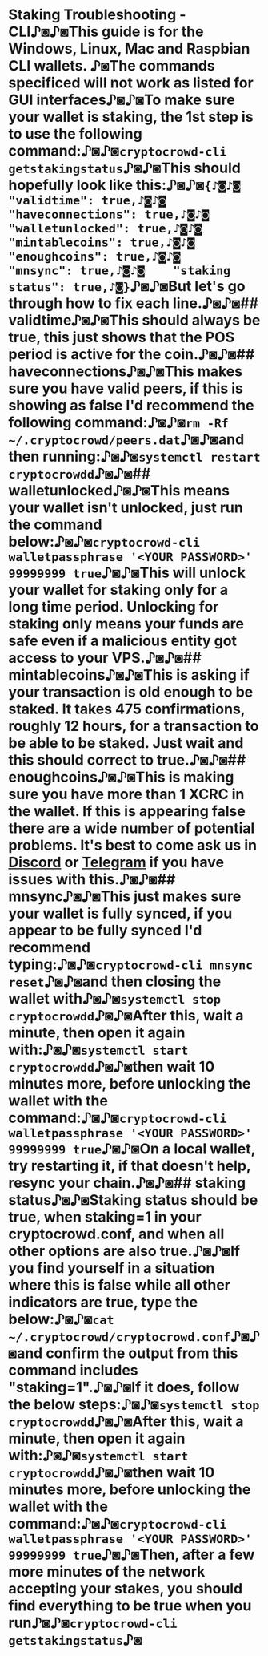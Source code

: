 # Staking Troubleshooting - CLI♪◙♪◙**This guide is for the Windows, Linux, Mac and Raspbian CLI wallets.**  ♪◙**The commands specificed will not work as listed for GUI interfaces**♪◙♪◙To make sure your wallet is staking, the 1st step is to use the following command:♪◙♪◙`cryptocrowd-cli getstakingstatus`♪◙♪◙This should hopefully look like this:♪◙♪◙`{♪◙♪◙    "validtime": true,♪◙♪◙    "haveconnections": true,♪◙♪◙    "walletunlocked": true,♪◙♪◙    "mintablecoins": true,♪◙♪◙    "enoughcoins": true,♪◙♪◙    "mnsync": true,♪◙♪◙    "staking status": true,♪◙}`♪◙♪◙But let's go through how to fix each line.♪◙♪◙## validtime♪◙♪◙This should always be true, this just shows that the POS period is active for the coin.♪◙♪◙## haveconnections♪◙♪◙This makes sure you have valid peers, if this is showing as false I'd recommend the following command:♪◙♪◙`rm -Rf ~/.cryptocrowd/peers.dat`♪◙♪◙and then running:♪◙♪◙`systemctl restart cryptocrowdd`♪◙♪◙## walletunlocked♪◙♪◙This means your wallet isn't unlocked, just run the command below:♪◙♪◙`cryptocrowd-cli walletpassphrase '<YOUR PASSWORD>' 99999999 true`♪◙♪◙This will unlock your wallet for staking only for a long time period. Unlocking for staking only means your funds are safe even if a malicious entity got access to your VPS.♪◙♪◙## mintablecoins♪◙♪◙This is asking if your transaction is old enough to be staked. It takes 475 confirmations, roughly 12 hours, for a transaction to be able to be staked. Just wait and this should correct to true.♪◙♪◙## enoughcoins♪◙♪◙This is making sure you have more than 1 XCRC in the wallet. If this is appearing false there are a wide number of potential problems. It's best to come ask us in [Discord](https://discord.me/cryptocrowdcrypto) or [Telegram](https://t.me/cryptocrowdcrypto) if you have issues with this.♪◙♪◙## mnsync♪◙♪◙This just makes sure your wallet is fully synced, if you appear to be fully synced I'd recommend typing:♪◙♪◙`cryptocrowd-cli mnsync reset`♪◙♪◙and then closing the wallet with♪◙♪◙`systemctl stop cryptocrowdd`♪◙♪◙After this, wait a minute, then open it again with:♪◙♪◙`systemctl start cryptocrowdd`♪◙♪◙then wait 10 minutes more, before unlocking the wallet with the command:♪◙♪◙`cryptocrowd-cli walletpassphrase '<YOUR PASSWORD>' 99999999 true`♪◙♪◙On a local wallet, try restarting it, if that doesn't help, resync your chain.♪◙♪◙## staking status♪◙♪◙Staking status should be true, when staking=1 in your cryptocrowd.conf, and when all other options are also true.♪◙♪◙If you find yourself in a situation where this is false while all other indicators are true, type the below:♪◙♪◙`cat ~/.cryptocrowd/cryptocrowd.conf`♪◙♪◙and confirm the output from this command includes "staking=1".♪◙♪◙If it does, follow the below steps:♪◙♪◙`systemctl stop cryptocrowdd`♪◙♪◙After this, wait a minute, then open it again with:♪◙♪◙`systemctl start cryptocrowdd`♪◙♪◙then wait 10 minutes more, before unlocking the wallet with the command:♪◙♪◙`cryptocrowd-cli walletpassphrase '<YOUR PASSWORD>' 99999999 true`♪◙♪◙Then, after a few more minutes of the network accepting your stakes, you should find everything to be true when you run♪◙♪◙`cryptocrowd-cli getstakingstatus`♪◙